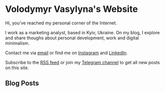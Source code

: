 # Volodymyr Vasylyna's Website

Hi, you've reached my personal corner of the Internet.

I work as a marketing analyst, based in Kyiv, Ukraine. On my blog, I explore and share thoughs about personal development, work and digital minimalism.

Contact me via <a href="mailto:vasilinavova@gmail.com" rel="me">email</a> or find me on
<a href="https://www.instagram.com/vovavasylyna/" rel="me">Instagram</a> and
<a href="https://www.linkedin.com/in/volodymyrvasylyna/" rel="me">LinkedIn</a>. 

Subscribe to the [RSS feed](rss.html) or join my [Telegram channel](https://t.me/vovavasylynablog) to get all new posts on this site.

## Blog Posts
